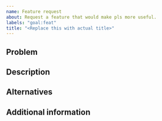 ```yaml
---
name: Feature request
about: Request a feature that would make pls more useful.
labels: "goal:feat"
title: "<Replace this with actual title>"
---
```


## Problem
<!--
  Describe a problem solved by this feature. If the feature is not related to a
  problem, delete the section entirely.
-->

## Description
<!--
  Describe the feature. Go into as much detail as you like. If it is intended to
  solve a problem, explain how.
-->

## Alternatives
<!--
  Describe any alternative solutions or features you have considered. How is
  this feature better? If you have not considered any alternatives, delete this
  section entirely.
-->

## Additional information
<!--
  Add any other context about the feature here such as prior art or references.
  If there is nothing to add, delete the section entirely.
-->


<!--
If you are interested in implementing this feature (thank you!), please leave
a separate comment below the issue, noting your interest.
-->

